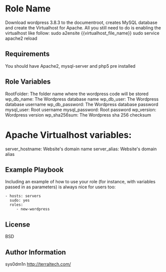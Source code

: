 Role Name
========

Download wordpress 3.8.3 to the documentroot, creates MySQL database and create the Virtualhost for Apache.
All you still need to do is enabling the virtualhost like follow:
 sudo a2ensite {{virtualhost_file_name}}
 sudo service apache2 reload
 
Requirements
------------

You should have Apache2, mysql-server and php5 pre installed

Role Variables
--------------
RootFolder: The folder name where the wordpress code will be stored
wp_db_name: The Wordpress database name
wp_db_user: The Wordpress database username
wp_db_password: The Wordpress database password
mysql_user: Root username
mysql_password: Root password
wp_version: Wordpress version
wp_sha256sum: The Wordpress sha 256 checksum
# Apache Virtualhost variables:
server_hostname: Website's domain name
server_alias: Website's domain alias

Example Playbook
-------------------------

Including an example of how to use your role (for instance, with variables passed in as parameters) is always nice for users too:

    - hosts: servers
      sudo: yes
      roles:
         - new-wordpress

License
-------

BSD

Author Information
------------------

sys0dm1n
http://terraltech.com/
